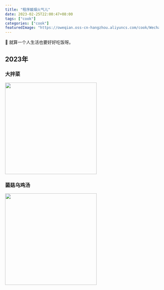 ```yaml
---
title: "程序媛烟火气儿"
date: 2023-02-25T22:00:47+08:00
tags: ["cook"]
categories: ["cook"]
featuredImage: "https://oweqian.oss-cn-hangzhou.aliyuncs.com/cook/WechatIMG387.jpeg"
---
```


🥰 就算一个人生活也要好好吃饭呀。   

<!--more-->

## 2023年

### 大拌菜 

<img src="https://oweqian.oss-cn-hangzhou.aliyuncs.com/cook/img_03.jpeg" alt="" width="300" />  

### 菌菇乌鸡汤

<img src="https://oweqian.oss-cn-hangzhou.aliyuncs.com/cook/img_02.jpeg" alt="" width="300" />  
